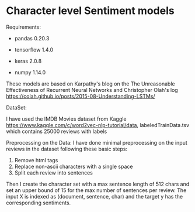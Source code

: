 # Character level Sentiment models

Requirements:

- pandas 0.20.3

- tensorflow 1.4.0

- keras 2.0.8

- numpy 1.14.0

These models are based on Karpathy's blog on the The Unreasonable Effectiveness of Recurrent Neural Networks and Christopher Olah's log https://colah.github.io/posts/2015-08-Understanding-LSTMs/

DataSet:

I have used the IMDB Movies dataset from Kaggle https://www.kaggle.com/c/word2vec-nlp-tutorial/data, labeledTrainData.tsv which contains 25000 reviews with labels


Preprocessing on the Data:
I have done minimal preprocessing on the input reviews in the dataset following these basic steps:
1. Remove html tags
2. Replace non-ascii characters with a single space
3. Split each review into sentences

Then I create the character set with a max sentence length of 512 chars and set an upper bound of 15 for the max number of sentences per review. 
The input X is indexed as (document, sentence, char) and the target y has the corresponding sentiments.

